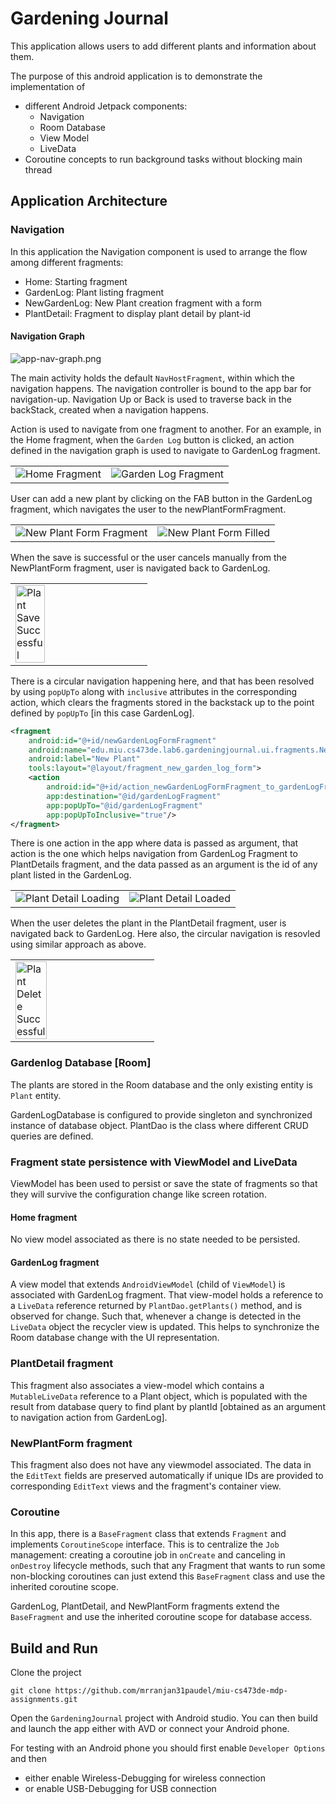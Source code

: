 # Gardening Journal
This application allows users to add different plants and information about them.

The purpose of this android application is to demonstrate the implementation of 
- different Android Jetpack components:
  - Navigation
  - Room Database
  - View Model
  - LiveData
- Coroutine concepts to run background tasks without blocking main thread

## Application Architecture
### Navigation
In this application the Navigation component is used to arrange the flow among different fragments:
- Home: Starting fragment
- GardenLog: Plant listing fragment
- NewGardenLog: New Plant creation fragment with a form
- PlantDetail: Fragment to display plant detail by plant-id

#### Navigation Graph
![app-nav-graph.png](screenshots/app-nav-graph.png)

The main activity holds the default `NavHostFragment`, within which the navigation happens. The navigation controller is bound to the app bar for navigation-up. Navigation Up or Back is used to traverse back in the backStack, created when a navigation happens. 

Action is used to navigate from one fragment to another. For an example, in the Home fragment, when the `Garden Log` button is clicked, an action defined in the navigation graph is used to navigate to GardenLog fragment.
<table>
<tbody>
<tr>
<td><img src="screenshots/HomeFragment.jpg"  alt="Home Fragment"/></td>
<td><img src="screenshots/GardenLogFragment.jpg"  alt="Garden Log Fragment"/></td>
</tr>
</tbody>
</table>

User can add a new plant by clicking on the FAB button in the GardenLog fragment, which navigates the user to the newPlantFormFragment.
<table>
<tbody>
<tr>
<td><img src="screenshots/NewPlantForm.jpg"  alt="New Plant Form Fragment"/></td>
<td><img src="screenshots/NewPlantFormFilled.jpg"  alt="New Plant Form Filled"/></td>
</tr>
</tbody>
</table>

When the save is successful or the user cancels manually from the NewPlantForm fragment, user is navigated back to GardenLog.
<table>
<tbody>
<tr>
<td><img width="50%" src="screenshots/GardenLogPlantSaveSuccessful.jpg"  alt="Plant Save Successful"/></td>
<td></td>
</tr>
</tbody>
</table>

There is a circular navigation happening here, and that has been resolved by using `popUpTo` along with `inclusive` attributes in the corresponding action, which clears the fragments stored in the backstack up to the point defined by `popUpTo` [in this case GardenLog].
```xml
<fragment
    android:id="@+id/newGardenLogFormFragment"
    android:name="edu.miu.cs473de.lab6.gardeningjournal.ui.fragments.NewGardenLogFormFragment"
    android:label="New Plant"
    tools:layout="@layout/fragment_new_garden_log_form">
    <action
        android:id="@+id/action_newGardenLogFormFragment_to_gardenLogFragment"
        app:destination="@id/gardenLogFragment"
        app:popUpTo="@id/gardenLogFragment"
        app:popUpToInclusive="true"/>
</fragment>
```

There is one action in the app where data is passed as argument, that action is the one which helps navigation from GardenLog Fragment to PlantDetails fragment, and the data passed as an argument is the id of any plant listed in the GardenLog. 
<table>
<tbody>
<tr>
<td><img src="screenshots/PlantDetailLoading.jpg"  alt="Plant Detail Loading"/></td>
<td><img src="screenshots/PlantDetailLoaded.jpg"  alt="Plant Detail Loaded"/></td>
</tr>
</tbody>
</table>

When the user deletes the plant in the PlantDetail fragment, user is navigated back to GardenLog. Here also, the circular navigation is resovled using similar approach as above.
<table>
<tbody>
<tr>
<td><img width="50%" src="screenshots/PlantDeletedSuccess.jpg"  alt="Plant Delete Successful"/></td>
<td></td>
</tr>
</tbody>
</table>

### Gardenlog Database [Room]
The plants are stored in the Room database and the only existing entity is `Plant` entity. 

GardenLogDatabase is configured to provide singleton and synchronized instance of database object. PlantDao is the class where different CRUD queries are defined.

### Fragment state persistence with ViewModel and LiveData
ViewModel has been used to persist or save the state of fragments so that they will survive the configuration change like screen rotation.

#### Home fragment
No view model associated as there is no state needed to be persisted.

#### GardenLog fragment
A view model that extends `AndroidViewModel` (child of `ViewModel`) is associated with GardenLog fragment. That view-model holds a reference to a `LiveData` reference returned by `PlantDao.getPlants()` method, and is observed for change. Such that, whenever a change is detected in the `LiveData` object the recycler view is updated. This helps to synchronize the Room database change with the UI representation.

### PlantDetail fragment
This fragment also associates a view-model which contains a `MutableLiveData` reference to a Plant object, which is populated with the result from database query to find plant by plantId [obtained as an argument to navigation action from GardenLog].

### NewPlantForm fragment
This fragment also does not have any viewmodel associated. The data in the `EditText` fields are preserved automatically if unique IDs are provided to corresponding `EditText` views and the fragment's container view.

### Coroutine
In this app, there is a `BaseFragment` class that extends `Fragment` and implements `CoroutineScope` interface. This is to centralize the `Job` management: creating a coroutine job in `onCreate` and canceling in `onDestroy` lifecycle methods, such that any Fragment that wants to run some non-blocking coroutines can just extend this `BaseFragment` class and use the inherited coroutine scope.

GardenLog, PlantDetail, and NewPlantForm fragments extend the `BaseFragment` and use the inherited coroutine scope for database access.

## Build and Run
Clone the project
```shell
git clone https://github.com/mrranjan31paudel/miu-cs473de-mdp-assignments.git
```
Open the `GardeningJournal` project with Android studio. You can then build and launch the app either with AVD or connect your Android phone.

For testing with an Android phone you should first enable `Developer Options` and then
- either enable Wireless-Debugging for wireless connection
- or enable USB-Debugging for USB connection